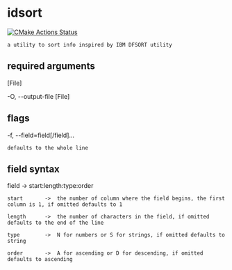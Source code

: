 # idsort
[![CMake Actions Status](https://github.com/esegere/idsort/workflows/CMake/badge.svg)](https://github.com/esegere/idsort/actions)

	a utility to sort info inspired by IBM DFSORT utility

## required arguments

\[File\]

-O, --output-file \[File\]

## flags

-f, --field=field\[/field\]...

	defaults to the whole line

## field syntax

field		->		start\:length\:type\:order

	start		->	the number of column where the field begins, the first column is 1, if omitted defaults to 1

	length		->	the number of characters in the field, if omitted defaults to the end of the line

	type		->	N for numbers or S for strings, if omitted defaults to string

	order		->	A for ascending or D for descending, if omitted defaults to ascending

